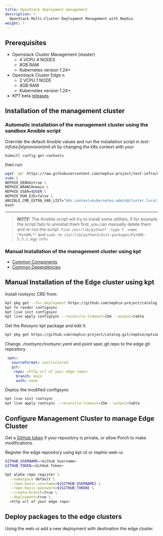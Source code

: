 ```yaml
---
title: OpenStack deployment management
description: >
  OpenStack Multi-Cluster Deployment Management with Nephio
weight: 7
---
```


## Prerequisites

* Openstack Cluster Management (master)
  * 4 VCPU 4 NODES
  * 8GB RAM
  * Kubernetes version 1.24+
* Openstack Cluster Edge n
  * 2 VCPU 1 NODE
  * 4GB RAM
  * Kubernetes version 1.24+
* KPT beta [releases](https://github.com/kptdev/kpt/releases)

## Installation of the management cluster
### Automatic installation of the management cluster using the sandbox Ansible script
Override the default Ansible values and run the installation script in 
*test-infra\e2e\provision\init.sh* by changing the k8s.context with your

```kubectl config get-contexts```

then run:
```bash
wget -qO- https://raw.githubusercontent.com/nephio-project/test-infra/main/e2e/provision/init.sh | \
sudo \
NEPHIO_DEBUG=true \
NEPHIO_BRANCH=main \
NEPHIO_USER=$USER \
NEPHIO_RUN_E2E=false \
ANSIBLE_CMD_EXTRA_VAR_LIST="k8s.context=kubernetes-admin@cluster.local kind.enable=false host_min_vcpu=4 host_min_cpu_ram=8" \
bash
```
- - - -

> **_NOTE:_** The Ansible script will try to install some utilities, if for example the script fails to uninstall them first, you can manually delete them and re-run the script.
```find /usr/lib/python* -type f -name "PyYAML*"``` and ```sudo rm /usr/lib/python3/dist-packages/PyYAML-5.3.1.egg-info```

### Manual Installation of the management cluster using kpt

- [Common Components](/content/en/docs/guides/install-guides/common-components.md)
- [Common Dependencies](/content/en/docs/guides/install-guides/common-dependencies.md)

## Manual Installation of the Edge cluster using kpt
Install rootsync CRD from:
```bash
kpt pkg get --for-deployment https://github.com/nephio-project/catalog.git/nephio/core/configsync@main
kpt fn render configsync
kpt live init configsync
kpt live apply configsync --reconcile-timeout=15m --output=table
```
Get the Roosync kpt package and edit it:
```bash
kpt pkg get https://github.com/nephio-project/catalog.git/nephio/optional/rootsync@main
```

Change *./rootsync/rootsync.yaml* and point spec.git.repo to the edge git repository
```yaml
 spec:
   sourceFormat: unstructured
   git:
    repo: <http url of your edge repo>
     branch: main
     auth: none
```
Deploy the modified configsync
```bash
kpt live init rootsync
kpt live apply rootsync --reconcile-timeout=15m --output=table
```

## Configure Management Cluster to manage Edge Cluster
Get a [GitHub token](https://docs.github.com/en/authentication/keeping-your-account-and-data-secure/managing-your-personal-access-tokens#fine-grained-personal-access-tokens) if your repository is private, or allow Porch to make modifications.

Register the edge repository using kpt cli or nephio web-ui.
```bash
GITHUB_USERNAME=<Github Username>
GITHUB_TOKEN=<GitHub Token>

kpt alpha repo register \
  --namespace default \
  --repo-basic-username=${GITHUB_USERNAME} \
  --repo-basic-password=${GITHUB_TOKEN} \
  --create-branch=true \
  --deployment=true \
  <http url of your edge repo>
```

## Deploy packages to the edge clusters
Using the web-ui add a new deployment with destination the edge cluster.
